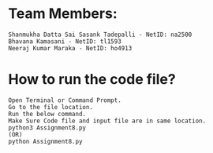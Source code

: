 # Team Members:
	Shanmukha Datta Sai Sasank Tadepalli - NetID: na2500
	Bhavana Kamasani - NetID: tl1593
	Neeraj Kumar Maraka - NetID: ho4913

# How to run the code file?
	Open Terminal or Command Prompt.
	Go to the file location.
	Run the below command.
	Make Sure Code file and input file are in same location.
	python3 Assignment8.py
	(OR)
	python Assignment8.py